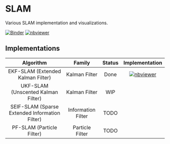 # SLAM
Various SLAM implementation and visualizations.

[![Binder](https://mybinder.org/badge.svg)](https://mybinder.org/v2/gh/chenchen2015/SLAM/master?filepath=%2FPython)
[![nbviewer](https://camo.githubusercontent.com/bfeb5472ee3df9b7c63ea3b260dc0c679be90b97/68747470733a2f2f696d672e736869656c64732e696f2f62616467652f72656e6465722d6e627669657765722d6f72616e67652e7376673f636f6c6f72423d66333736323626636f6c6f72413d346434643464)](https://nbviewer.jupyter.org/github/chenchen2015/SLAM/tree/master/Python/)

## Implementations

| Algorithm | Family | Status | Implementation |
|:----------------------------------:|:---------------:|:------:|:-----------------------------------------------------------------------------------------------------------------------------------------------------------------------------------------------------------------------------------------------------------------------------------------------------------------------------------------------------------:|
| EKF-SLAM (Extended Kalman Filter) | Kalman Filter | Done |  [![nbviewer](https://camo.githubusercontent.com/bfeb5472ee3df9b7c63ea3b260dc0c679be90b97/68747470733a2f2f696d672e736869656c64732e696f2f62616467652f72656e6465722d6e627669657765722d6f72616e67652e7376673f636f6c6f72423d66333736323626636f6c6f72413d346434643464)](https://nbviewer.jupyter.org/github/chenchen2015/SLAM/blob/master/Python/EKF_SLAM.ipynb) |
| UKF-SLAM (Unscented Kalman Filter) | Kalman Filter | WIP |  |
| SEIF-SLAM (Sparse Extended Information Filter) | Information Filter | TODO |  |
| PF-SLAM (Particle Filter) | Particle Filter | TODO |  |

